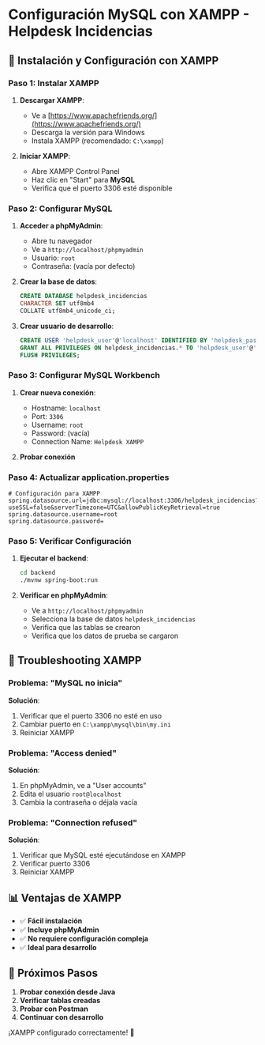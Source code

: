 # Configuración MySQL con XAMPP - Helpdesk Incidencias

## 🚀 Instalación y Configuración con XAMPP

### Paso 1: Instalar XAMPP

1. **Descargar XAMPP**:
   - Ve a [https://www.apachefriends.org/](https://www.apachefriends.org/)
   - Descarga la versión para Windows
   - Instala XAMPP (recomendado: `C:\xampp`)

2. **Iniciar XAMPP**:
   - Abre XAMPP Control Panel
   - Haz clic en "Start" para **MySQL**
   - Verifica que el puerto 3306 esté disponible

### Paso 2: Configurar MySQL

1. **Acceder a phpMyAdmin**:
   - Abre tu navegador
   - Ve a `http://localhost/phpmyadmin`
   - Usuario: `root`
   - Contraseña: (vacía por defecto)

2. **Crear la base de datos**:
   ```sql
   CREATE DATABASE helpdesk_incidencias
   CHARACTER SET utf8mb4
   COLLATE utf8mb4_unicode_ci;
   ```

3. **Crear usuario de desarrollo**:
   ```sql
   CREATE USER 'helpdesk_user'@'localhost' IDENTIFIED BY 'helpdesk_password';
   GRANT ALL PRIVILEGES ON helpdesk_incidencias.* TO 'helpdesk_user'@'localhost';
   FLUSH PRIVILEGES;
   ```

### Paso 3: Configurar MySQL Workbench

1. **Crear nueva conexión**:
   - Hostname: `localhost`
   - Port: `3306`
   - Username: `root`
   - Password: (vacía)
   - Connection Name: `Helpdesk XAMPP`

2. **Probar conexión**

### Paso 4: Actualizar application.properties

```properties
# Configuración para XAMPP
spring.datasource.url=jdbc:mysql://localhost:3306/helpdesk_incidencias?useSSL=false&serverTimezone=UTC&allowPublicKeyRetrieval=true
spring.datasource.username=root
spring.datasource.password=
```

### Paso 5: Verificar Configuración

1. **Ejecutar el backend**:
   ```bash
   cd backend
   ./mvnw spring-boot:run
   ```

2. **Verificar en phpMyAdmin**:
   - Ve a `http://localhost/phpmyadmin`
   - Selecciona la base de datos `helpdesk_incidencias`
   - Verifica que las tablas se crearon
   - Verifica que los datos de prueba se cargaron

## 🔧 Troubleshooting XAMPP

### Problema: "MySQL no inicia"
**Solución**:
1. Verificar que el puerto 3306 no esté en uso
2. Cambiar puerto en `C:\xampp\mysql\bin\my.ini`
3. Reiniciar XAMPP

### Problema: "Access denied"
**Solución**:
1. En phpMyAdmin, ve a "User accounts"
2. Edita el usuario `root@localhost`
3. Cambia la contraseña o déjala vacía

### Problema: "Connection refused"
**Solución**:
1. Verificar que MySQL esté ejecutándose en XAMPP
2. Verificar puerto 3306
3. Reiniciar XAMPP

## 📊 Ventajas de XAMPP

- ✅ **Fácil instalación**
- ✅ **Incluye phpMyAdmin**
- ✅ **No requiere configuración compleja**
- ✅ **Ideal para desarrollo**

## 🎯 Próximos Pasos

1. **Probar conexión desde Java**
2. **Verificar tablas creadas**
3. **Probar con Postman**
4. **Continuar con desarrollo**

¡XAMPP configurado correctamente! 🎉 